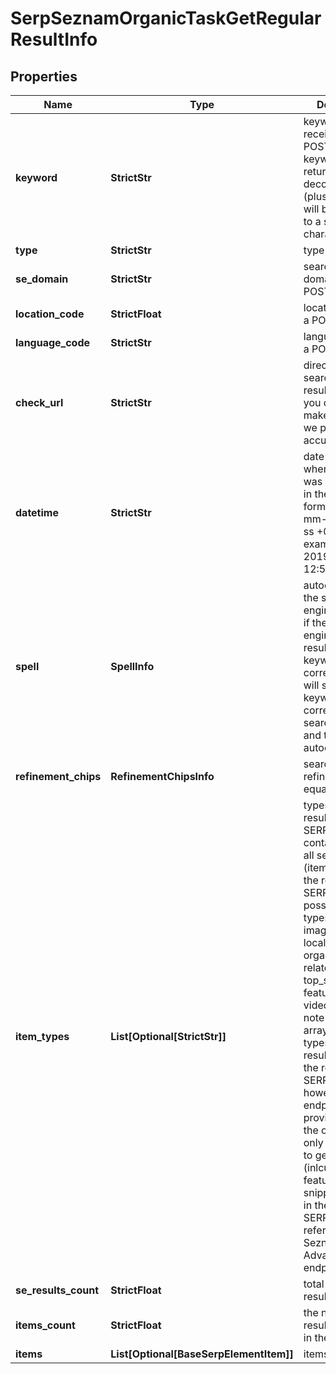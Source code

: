 # SerpSeznamOrganicTaskGetRegularResultInfo


## Properties

| Name | Type | Description | Notes |
|------------ | ------------- | ------------- | -------------|
**keyword** | **StrictStr** | keyword received in a POST array<br>keyword is returned with decoded %## (plus symbol ‘+’ will be decoded to a space character) |[optional]|
**type** | **StrictStr** | type of element |[optional]|
**se_domain** | **StrictStr** | search engine domain in a POST array |[optional]|
**location_code** | **StrictFloat** | location code in a POST array |[optional]|
**language_code** | **StrictStr** | language code in a POST array |[optional]|
**check_url** | **StrictStr** | direct URL to search engine results<br>you can use it to make sure that we provided accurate results |[optional]|
**datetime** | **StrictStr** | date and time when the result was received<br>in the UTC format: “yyyy-mm-dd hh-mm-ss +00:00”<br>example:<br>2019-11-15 12:57:46 +00:00 |[optional]|
**spell** | **SpellInfo** | autocorrection of the search engine<br>if the search engine provided results for a keyword that was corrected, we will specify the keyword corrected by the search engine and the type of autocorrection |[optional]|
**refinement_chips** | **RefinementChipsInfo** | search refinement chips<br>equals null |[optional]|
**item_types** | **List[Optional[StrictStr]]** | types of search results found in SERP<br>contains types of all search results (items) found in the returned SERP<br>possible item types:<br>images, local_pack, organic, related_searches, top_stories, featured_snippet, video<br>note that this array contains all types of search results found in the returned SERP;<br>however, this endpoint provides data for the organic type only<br>to get all items (inlcuding SERP features and rich snippets) found in the returned SERP, please refer to the Seznam Organiс Advanced SERP endpoint |[optional]|
**se_results_count** | **StrictFloat** | total number of results in SERP |[optional]|
**items_count** | **StrictFloat** | the number of results returned in the items array |[optional]|
**items** | **List[Optional[BaseSerpElementItem]]** | items in SERP |[optional]|